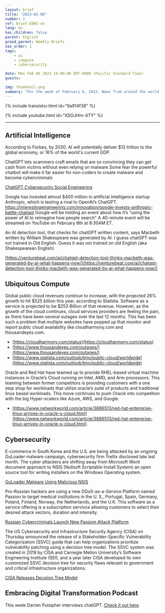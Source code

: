 ```yaml
---
layout: brief
title: "2023-02-06"
number: 1
ref: brief-EDW1-en
lang: en
has_children: false
parent: English
grand_parent: Weekly Briefs
nav_order: 1
tags:
    - ai
    - compute
    - cybersecurity

date: Mon Feb 06 2023 16:00:00 GMT-0800 (Pacific Standard Time)
guests:

img: thumbnail.png
summary: "For the week of February 6, 2023. News from around the world of digital transformation in artificial intelligence, cloud computing, and cybersecurity."
---
```


{% include transistor.html id="9a914f38" %}



{% include youtube.html id="XSOJHnr-4TY" %}

---

## Artificial Intelligence

According to Forbes, by 2030, AI will potentially deliver $13 trillion to the global economy, or 16% of the world's 
current GDP. 

ChatGPT lets scammers craft emails that are so convincing they can get cash from victims without even relying on malware
Some fear the powerful chatbot will make it far easier for non-coders to create malware and become cybercriminals

[ChatGPT Cybersecurity Social Engineering](https://fortune.com/2023/02/03/chatgpt-cyberattacks-cybersecurity-social-engineering-darktrace-abnormal/)

Google has invested almost $400 million in artificial intelligence startup Anthropic, which is testing a rival to OpenAI’s ChatGPT. https://interestingengineering.com/innovation/google-invests-anthropic-battle-chatgpt 
Google will be holding an event about how it’s “using the power of AI to reimagine how people search" A 40-minute event will be streamed on YouTube on February 8th at 8:30AM ET.

An AI detection tool, that checks for chatGPT written content, says Macbeth written by William Shakespeare was 
generated by AI. I guess chatGPT was not trained in Old English. Guess it was not trained on old English (aka Shakespearean English)

[https://venturebeat.com/ai/chatgpt-detection-tool-thinks-macbeth-was-generated-by-ai-what-happens-now/](https://venturebeat.com/ai/chatgpt-detection-tool-thinks-macbeth-was-generated-by-ai-what-happens-now/) 

## Ubiquitous Compute

Global public cloud revenues continue to increase, with the projected 26% growth to hit $525 billion this year, according to Statista.
Software as a service is projected to be $253 Billion of that revenue. However, as the growth of the cloud 
continues, cloud services providers are feeling the pain, as there have been several outages over the last 12 months.
This has been such a problem that multiple websites have popped up that monitor and report public cloud availability 
like cloudharmony.com and thousandeyes.com.  

* [https://cloudharmony.com/status](https://cloudharmony.com/status)
* [https://www.thousandeyes.com/outages/](https://www.thousandeyes.com/outages/)
* [https://www.statista.com/outlook/tmo/public-cloud/worldwide](https://www.statista.com/outlook/tmo/public-cloud/worldwide)

Oracle and Red Hat have teamed up to provide RHEL-based virtual machine instances in Oracle’s Cloud running on Intel,
AMD, and Arm processors. This teaming between former competitors is providing customers with a one stop shop for
workloads that utilize oracle’s suite of products and traditional linux based workloads. This move continues to push
Oracle into competition with the big Hyper-scalers like Azure, AWS, and Google.

* [https://www.networkworld.com/article/3686513/red-hat-enterprise-linux-arrives-in-oracle-s-cloud.html](https://www.networkworld.com/article/3686513/red-hat-enterprise-linux-arrives-in-oracle-s-cloud.html)

## Cybersecurity

E-commerce in South Korea and the U.S. are being attacked by an ongoing GuLoader malware campaign, cybersecurity firm 
Trellix disclosed late last month. The cyber attackers are shifting away from Microsoft Word document approach to NSIS (Nullsoft Scriptable Install 
System) an open source tool for writing installers on the Windows Operating system.

[GuLoader Malware Using Malicious NSIS](https://thehackernews.com/2023/02/guloader-malware-using-malicious-nsis.html)

Pro-Russian hackers are using a new DDoS-as-a-Service Platform named Passion to target medical instituitons in the U.
S., Portugal, Spain, Germany, Poland, Finland, Norway, the Netherlands, and the U.K. This software as a service 
offering is a subscription servivce allowing customers to select their desired attack vectors, duration and intensity.

[Russian Cybercriminals Launch New Passion Attack Platform](https://cyware.com/news/russian-cybercriminals-launch-new-passion-attack-platform-798d8713)

The US Cybersecurity and Infrastructure Security Agency (CISA) on Thursday announced the release of a Stakeholder-Specific Vulnerability Categorization (SSVC) guide that can help organizations prioritize vulnerability patching using a decision tree model.
The SSVC system was created in 2019 by CISA and Carnegie Mellon University’s Software Engineering Institute (SEI), and a year later CISA developed its own customized SSVC decision tree for security flaws relevant to government and critical infrastructure organizations.

[CISA Releases Decsiion Tree Model](https://www.securityweek.com/cisa-releases-decision-tree-model-help-companies-prioritize-vulnerability-patching/)

## Embracing Digital Transformation Podcast

This week Darren Pulsipher interviews chatGPT. [Check it out here](https://www.embracingdigital.org/episodes-EDT122).


